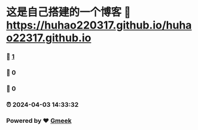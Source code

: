 # 这是自己搭建的一个博客 :link: https://huhao220317.github.io/huhao22317.github.io 
### :page_facing_up: [1](https://huhao220317.github.io/huhao22317.github.io/tag.html) 
### :speech_balloon: 0 
### :hibiscus: 0 
### :alarm_clock: 2024-04-03 14:33:32 
### Powered by :heart: [Gmeek](https://github.com/Meekdai/Gmeek)
